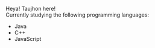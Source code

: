 Heya! Taujhon here!<br />
Currently studying the following programming languages:
- Java
- C++
- JavaScript
